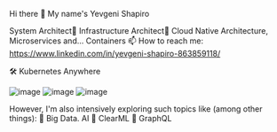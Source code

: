 Hi there 👋 My name's Yevgeni Shapiro

System Architect🔹 Infrastructure Architect🔹 Cloud Native Architecture, Microservices and... Containers
📫 How to reach me:
https://www.linkedin.com/in/yevgeni-shapiro-863859118/


🛠  Kubernetes Anywhere

![image](https://user-images.githubusercontent.com/23049337/220771451-523b2f85-9f2a-4ce9-a65a-fc3a28398fce.png)
![image](https://user-images.githubusercontent.com/23049337/220771323-409d6613-f014-4a13-bbb0-4801e06478a0.png)
![image](https://user-images.githubusercontent.com/23049337/220771651-ea10173d-e5ed-443d-bb4c-9307fa50fc46.png)


However, I'm also intensively exploring such topics like (among other things):
🔹 Big Data. AI
🔹 ClearML
🔹 GraphQL


